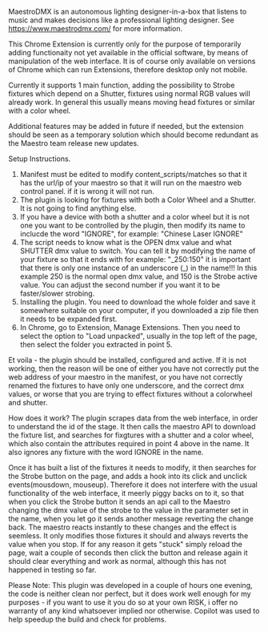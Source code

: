 MaestroDMX is an autonomous lighting designer-in-a-box that listens to music and makes decisions like a professional lighting designer. 
See https://www.maestrodmx.com/ for more information.

This Chrome Extension is currently only for the purpose of temporarily adding functionaity not yet available in the official software, by means of manipulation of the web interface. It is of course only available on versions of Chrome which can run Extensions, therefore desktop only not mobile.

Currently it supports 1 main function, adding the possibility to Strobe fixtures which depend on a Shutter, fixtures using normal RGB values will already work. In general this usually means moving head fixtures or similar with a color wheel. 

Additional features may be added in future if needed, but the extension should be seen as a temporary solution which should become redundant as the Maestro team release new updates.



Setup Instructions.

1. Manifest must be edited to modify content_scripts/matches so that it has the url/ip of your maestro so that it will run on the maestro web control panel. if it is wrong it will not run.
2. The plugin is looking for fixtures with both a Color Wheel and a Shutter. It is not going to find anything else.
3. If you have a device with both a shutter and a color wheel but it is not one you want to be controlled by the plugin, then modify its name to inclucde the word "IGNORE", for example: "Chinese Laser IGNORE"
4. The script needs to know what is the OPEN dmx value and what SHUTTER dmx value to switch. You can tell it by modifying the name of your fixture so that it ends with for example: "\_250:150" it is important that there is only one instance of an underscore (\_) in the name!!! In this example 250 is the normal open dmx value, and 150 is the Strobe active value. You can adjust the second number if you want it to be faster/slower strobing.
5. Installing the plugin. You need to download the whole folder and save it somewhere suitable on your computer, if you downloaded a zip file then it needs to be expanded first.
6. In Chrome, go to Extension, Manage Extensions. Then you need to select the option to "Load unpacked", usually in the top left of the page, then select the folder you extracted in point 5.

Et voila - the plugin should be installed, configured and active. If it is not working, then the reason will be one of either you have not correctly put the web address of your maestro in the manifest, or you have not correctly renamed the fixtures to have only one underscore, and the correct dmx values, or worse that you are trying to effect fixtures without a colorwheel and shutter.

How does it work?
The plugin scrapes data from the web interface, in order to understand the id of the stage. It then calls the maestro API to download the fixture list, and searches for fixgtures with a shutter and a color wheel, which also contain the attributes required in point 4 above in the name. It also ignores any fixture with the word IGNORE in the name. 

Once it has built a list of the fixtures it needs to modify, it then searches for the Strobe button on the page, and adds a hook into its click and unclick events(mousdown, mouseup). Therefore it does not interfere with the usual functionality of the web interface, it meerly piggy backs on to it, so that when you click the Strobe button it sends an api call to the Maestro changing the dmx value of the strobe to the value in the parameter set in the name, when you let go it sends another message reverting the change back. The maestro reacts instantly to these changes and the effect is seemless. It only modifies those fixtures it should and always reverts the value when you stop.
If for any reason it gets "stuck" simply reload the page, wait a couple of seconds then click the button and release again it should clear everything and work as normal, although this has not happened in testing so far.

Please Note: 
This plugin was developed in a couple of hours one evening, the code is neither clean nor perfect, but it does work well enough for my purposes - if you want to use it you do so at your own RISK, i offer no warranty of any kind whatsoever implied nor otherwise. Copilot was used to help speedup the build and check for problems.
